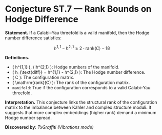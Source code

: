 # Conjecture ST.7 — Rank Bounds on Hodge Difference

**Statement.**
If a Calabi–Yau threefold is a valid manifold, then the Hodge number difference satisfies:

$$
h^{1,1} - h^{2,1} \geq 2 \cdot \mathrm{rank}(C) - 18
$$

**Definitions.**

- \( h^{1,1} \), \( h^{2,1} \): Hodge numbers of the manifold.
- \( h_{\text{diff}} = h^{1,1} - h^{2,1} \): The Hodge number difference.
- \( C \): The configuration matrix.
- \( \mathrm{rank}(C) \): The rank of the configuration matrix.
- `manifold`: True if the configuration corresponds to a valid Calabi–Yau threefold.

**Interpretation.**
This conjecture links the structural rank of the configuration matrix to the imbalance between Kähler and complex structure moduli. It suggests that more complex embeddings (higher rank) demand a minimum Hodge number spread.

**Discovered by:** *TxGraffiti (Vibrations mode)*
